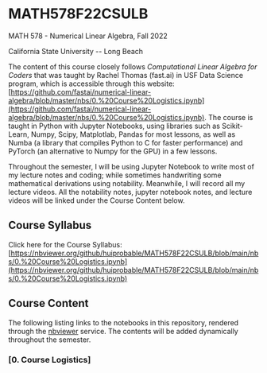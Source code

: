 # MATH578F22CSULB

MATH 578 - Numerical Linear Algebra, Fall 2022

California State University -- Long Beach

The content of this course closely follows *Computational Linear Algebra for Coders* that was taught by Rachel Thomas (fast.ai) in USF Data Science program, which is accessible through this website: [https://github.com/fastai/numerical-linear-algebra/blob/master/nbs/0.%20Course%20Logistics.ipynb](https://github.com/fastai/numerical-linear-algebra/blob/master/nbs/0.%20Course%20Logistics.ipynb). The course is taught in Python with Jupyter Notebooks, using libraries such as Scikit-Learn, Numpy, Scipy, Matplotlab, Pandas for most lessons, as well as Numba (a library that compiles Python to C for faster performance) and PyTorch (an alternative to Numpy for the GPU) in a few lessons. 

Throughout the semester, I will be using Jupyter Notebook to write most of my lecture notes and coding; while sometimes handwriting some mathematical derivations using notability. Meanwhile, I will record all my lecture videos. All the notability notes, jupyter notebook notes, and lecture videos will be linked under the Course Content below. 

## Course Syllabus

Click here for the Course Syllabus: [https://nbviewer.org/github/huiprobable/MATH578F22CSULB/blob/main/nbs/0.%20Course%20Logistics.ipynb](https://nbviewer.org/github/huiprobable/MATH578F22CSULB/blob/main/nbs/0.%20Course%20Logistics.ipynb)

## Course Content

The following listing links to the notebooks in this repository, rendered through the [nbviewer](http://nbviewer.jupyter.org) service. The contents will be added dynamically throughout the semester. 

### [0. Course Logistics]


